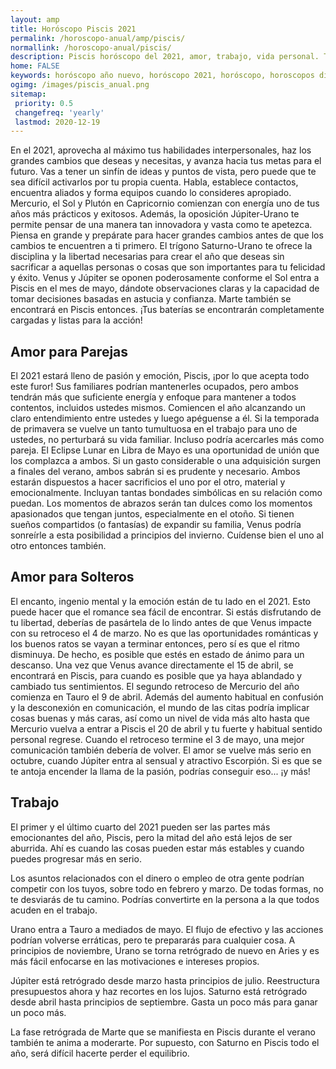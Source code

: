 ```yaml
---
layout: amp
title: Horóscopo Piscis 2021 
permalink: /horoscopo-anual/amp/piscis/
normallink: /horoscopo-anual/piscis/
description: Piscis horóscopo del 2021, amor, trabajo, vida personal. Todas las predicciones para Piscis 2021 gratis. Disfruta este año nuevo.
home: FALSE
keywords: horóscopo año nuevo, horóscopo 2021, horóscopo, horoscopos diarios gratis del dia de hoy, horóscopo diario gratis,horóscopo ano nuevo 2021, horóscopo esperanza gracia, horoscopo Piscis 2021, horoscop, horóscopos gratis, horoscopo Piscis, horoscopo Piscis 2021 gratis, Tarot, Astrologia, Zodíaco, Piscis, horoscopo gratis,tarot en femenino,videncia gratuita,horoscopos gratuitos,horóscopos, astrologia,videncia gratis
ogimg: /images/piscis_anual.png
sitemap:
 priority: 0.5
 changefreq: 'yearly'
 lastmod: 2020-12-19
---
```





En el 2021, aprovecha al máximo tus habilidades interpersonales, haz los grandes cambios que deseas y necesitas, y avanza hacia tus metas para el futuro. Vas a tener un sinfín de ideas y puntos de vista, pero puede que te sea difícil activarlos por tu propia cuenta. Habla, establece contactos, encuentra aliados y forma equipos cuando lo consideres apropiado.
Mercurio, el Sol y Plutón en Capricornio comienzan con energía uno de tus años más prácticos y exitosos. Además, la oposición Júpiter-Urano te permite pensar de una manera tan innovadora y vasta como te apetezca. Piensa en grande y prepárate para hacer grandes cambios antes de que los cambios te encuentren a ti primero.
El trígono Saturno-Urano te ofrece la disciplina y la libertad necesarias para crear el año que deseas sin sacrificar a aquellas personas o cosas que son importantes para tu felicidad y éxito.
Venus y Júpiter se oponen poderosamente conforme el Sol entra a Piscis en el mes de mayo, dándote observaciones claras y la capacidad de tomar decisiones basadas en astucia y confianza. Marte también se encontrará en Piscis entonces. ¡Tus baterías se encontrarán completamente cargadas y listas para la acción!

## Amor para Parejas

El 2021 estará lleno de pasión y emoción, Piscis, ¡por lo que acepta todo este furor! Sus familiares podrían mantenerles ocupados, pero ambos tendrán más que suficiente energía y enfoque para mantener a todos contentos, incluidos ustedes mismos.
Comiencen el año alcanzando un claro entendimiento entre ustedes y luego apéguense a él. Si la temporada de primavera se vuelve un tanto tumultuosa en el trabajo para uno de ustedes, no perturbará su vida familiar. Incluso podría acercarles más como pareja.
El Eclipse Lunar en Libra de Mayo es una oportunidad de unión que los complazca a ambos.
Si un gasto considerable o una adquisición surgen a finales del verano, ambos  sabrán si es prudente y necesario.
Ambos estarán dispuestos a hacer sacrificios el uno por el otro, material y emocionalmente. Incluyan tantas bondades simbólicas en su relación como puedan. Los momentos de abrazos serán tan dulces como los momentos apasionados que tengan juntos, especialmente en el otoño.
Si tienen sueños compartidos (o fantasías) de expandir su familia, Venus podría sonreírle a esta posibilidad a principios del invierno. Cuídense bien el uno al otro entonces también.

## Amor para Solteros

El encanto, ingenio mental y la emoción están de tu lado en el 2021. Esto puede hacer que el romance sea fácil de encontrar. Si estás disfrutando de tu libertad, deberías de pasártela de lo lindo antes de que Venus impacte con su retroceso el 4 de marzo.
No es que las oportunidades románticas y los buenos ratos se vayan a terminar entonces, pero sí es que el ritmo disminuya. De hecho, es posible que estés en estado de ánimo para un descanso. Una vez que Venus avance directamente el 15 de abril, se encontrará en Piscis, para cuando es posible que ya haya ablandado y cambiado tus sentimientos.
El segundo retroceso de Mercurio del año comienza en Tauro el 9 de abril. Además del aumento habitual en confusión y la desconexión en comunicación, el mundo de las citas podría implicar cosas buenas y más caras, así como un nivel de vida más alto hasta que Mercurio vuelva a entrar a Piscis el 20 de abril y tu fuerte y habitual sentido personal regrese. Cuando el retroceso termine el 3 de mayo, una mejor comunicación también debería de volver. 
El amor se vuelve más serio en octubre, cuando Júpiter entra al sensual y atractivo Escorpión. Si es que se te antoja encender la llama de la pasión, podrías conseguir eso... ¡y más!

## Trabajo

El primer y el último cuarto del 2021 pueden ser las partes más emocionantes del año, Piscis, pero la mitad del año está lejos de ser aburrida. Ahí es cuando las cosas pueden estar más estables y cuando puedes progresar más en serio.


Los asuntos relacionados con el dinero o empleo de otra gente podrían competir con los tuyos, sobre todo en febrero y marzo. De todas formas, no te desviarás de tu camino. Podrías convertirte en la persona a la que todos acuden en el trabajo.


Urano entra a Tauro a mediados de mayo. El flujo de efectivo y las acciones podrían volverse erráticas, pero te prepararás para cualquier cosa. A principios de noviembre, Urano se torna retrógrado de nuevo en Aries y es más fácil enfocarse en las motivaciones e intereses propios.


Júpiter está retrógrado desde marzo hasta principios de julio. Reestructura presupuestos ahora y haz recortes en los lujos. Saturno está retrógrado desde abril hasta principios de septiembre. Gasta un poco más para ganar un poco más.


La fase retrógrada de Marte que se manifiesta en Piscis durante el verano también te anima a moderarte. Por supuesto, con Saturno en Piscis todo el año, será difícil hacerte perder el equilibrio.


